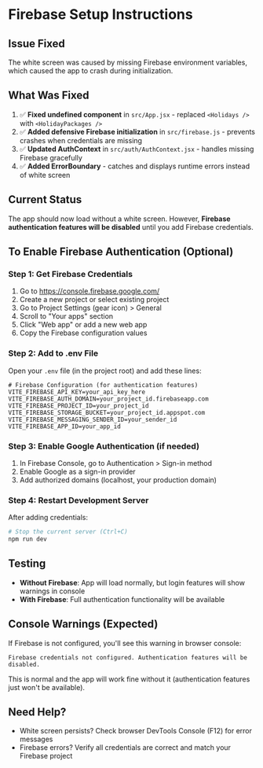 # Firebase Setup Instructions

## Issue Fixed
The white screen was caused by missing Firebase environment variables, which caused the app to crash during initialization.

## What Was Fixed
1. ✅ **Fixed undefined component** in `src/App.jsx` - replaced `<Holidays />` with `<HolidayPackages />`
2. ✅ **Added defensive Firebase initialization** in `src/firebase.js` - prevents crashes when credentials are missing
3. ✅ **Updated AuthContext** in `src/auth/AuthContext.jsx` - handles missing Firebase gracefully
4. ✅ **Added ErrorBoundary** - catches and displays runtime errors instead of white screen

## Current Status
The app should now load without a white screen. However, **Firebase authentication features will be disabled** until you add Firebase credentials.

## To Enable Firebase Authentication (Optional)

### Step 1: Get Firebase Credentials
1. Go to https://console.firebase.google.com/
2. Create a new project or select existing project
3. Go to Project Settings (gear icon) > General
4. Scroll to "Your apps" section
5. Click "Web app" or add a new web app
6. Copy the Firebase configuration values

### Step 2: Add to .env File
Open your `.env` file (in the project root) and add these lines:

```env
# Firebase Configuration (for authentication features)
VITE_FIREBASE_API_KEY=your_api_key_here
VITE_FIREBASE_AUTH_DOMAIN=your_project_id.firebaseapp.com
VITE_FIREBASE_PROJECT_ID=your_project_id
VITE_FIREBASE_STORAGE_BUCKET=your_project_id.appspot.com
VITE_FIREBASE_MESSAGING_SENDER_ID=your_sender_id
VITE_FIREBASE_APP_ID=your_app_id
```

### Step 3: Enable Google Authentication (if needed)
1. In Firebase Console, go to Authentication > Sign-in method
2. Enable Google as a sign-in provider
3. Add authorized domains (localhost, your production domain)

### Step 4: Restart Development Server
After adding credentials:
```bash
# Stop the current server (Ctrl+C)
npm run dev
```

## Testing
- **Without Firebase**: App will load normally, but login features will show warnings in console
- **With Firebase**: Full authentication functionality will be available

## Console Warnings (Expected)
If Firebase is not configured, you'll see this warning in browser console:
```
Firebase credentials not configured. Authentication features will be disabled.
```

This is normal and the app will work fine without it (authentication features just won't be available).

## Need Help?
- White screen persists? Check browser DevTools Console (F12) for error messages
- Firebase errors? Verify all credentials are correct and match your Firebase project
